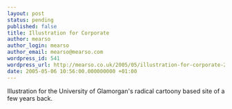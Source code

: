 ```yaml
---
layout: post
status: pending
published: false
title: Illustration for Corporate
author: mearso
author_login: mearso
author_email: mearso@mearso.com
wordpress_id: 541
wordpress_url: http://mearso.co.uk/2005/05/illustration-for-corporate-2/
date: 2005-05-06 10:56:00.000000000 +01:00
---
```

Illustration for the University of Glamorgan's radical cartoony based site of a few years back.
